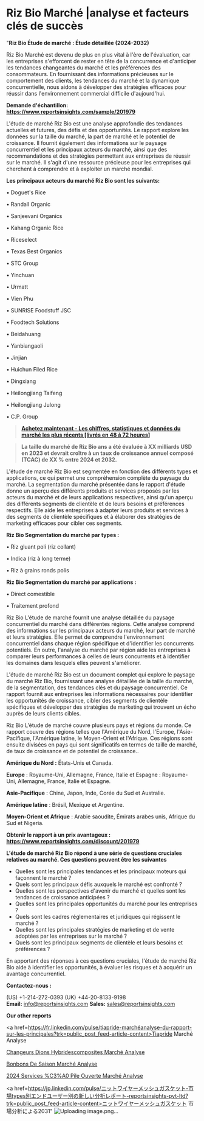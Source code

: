 # Riz Bio Marché |analyse et facteurs clés de succès

"<strong>Riz Bio Étude de marché : Étude détaillée (2024-2032)</strong>

Riz Bio Marché est devenu de plus en plus vital à l'ère de l'évaluation, car les entreprises s'efforcent de rester en tête de la concurrence et d'anticiper les tendances changeantes du marché et les préférences des consommateurs. En fournissant des informations précieuses sur le comportement des clients, les tendances du marché et la dynamique concurrentielle, nous aidons à développer des stratégies efficaces pour réussir dans l'environnement commercial difficile d'aujourd'hui.

<strong>Demande d'échantillon: <a href=https://www.reportsinsights.com/sample/201979>https://www.reportsinsights.com/sample/201979</a></strong>

L'étude de marché Riz Bio est une analyse approfondie des tendances actuelles et futures, des défis et des opportunités. Le rapport explore les données sur la taille du marché, la part de marché et le potentiel de croissance. Il fournit également des informations sur le paysage concurrentiel et les principaux acteurs du marché, ainsi que des recommandations et des stratégies permettant aux entreprises de réussir sur le marché. Il s'agit d'une ressource précieuse pour les entreprises qui cherchent à comprendre et à exploiter un marché mondial.

<strong>Les principaux acteurs du marché Riz Bio sont les suivants:</strong>

• Doguet's Rice

• Randall Organic

• Sanjeevani Organics

• Kahang Organic Rice

• Riceselect

• Texas Best Organics

• STC Group

• Yinchuan

• Urmatt

• Vien Phu

• SUNRISE Foodstuff JSC

• Foodtech Solutions

• Beidahuang

• Yanbiangaoli

• Jinjian

• Huichun Filed Rice

• Dingxiang

• Heilongjiang Taifeng

• Heilongjiang Julong

• C.P. Group
<blockquote><a href=https://www.reportsinsights.com/buynow/201979><span style=text-decoration: underline;><strong>Achetez maintenant - Les chiffres, statistiques et données du marché les plus récents [livrés en 48 à 72 heures]</strong></span></a></blockquote>
<blockquote><span style=text-decoration: underline;><strong>La taille du marché de Riz Bio ans a été évaluée à XX milliards USD en 2023 et devrait croître à un taux de croissance annuel composé (TCAC) de XX % entre 2024 et 2032.</strong></span></blockquote>
L'étude de marché Riz Bio est segmentée en fonction des différents types et applications, ce qui permet une compréhension complète du paysage du marché. La segmentation du marché présentée dans le rapport d'étude donne un aperçu des différents produits et services proposés par les acteurs du marché et de leurs applications respectives, ainsi qu'un aperçu des différents segments de clientèle et de leurs besoins et préférences respectifs. Elle aide les entreprises à adapter leurs produits et services à des segments de clientèle spécifiques et à élaborer des stratégies de marketing efficaces pour cibler ces segments.

<strong>Riz Bio Segmentation du marché par types :</strong>

• Riz gluant poli (riz collant)

• Indica (riz à long terme)

• Riz à grains ronds polis

<strong>Riz Bio Segmentation du marché par applications :</strong>

• Direct comestible

• Traitement profond

Riz Bio L'étude de marché fournit une analyse détaillée du paysage concurrentiel du marché dans différentes régions. Cette analyse comprend des informations sur les principaux acteurs du marché, leur part de marché et leurs stratégies. Elle permet de comprendre l'environnement concurrentiel dans chaque région spécifique et d'identifier les concurrents potentiels. En outre, l'analyse du marché par région aide les entreprises à comparer leurs performances à celles de leurs concurrents et à identifier les domaines dans lesquels elles peuvent s'améliorer.

L'étude de marché Riz Bio est un document complet qui explore le paysage du marché Riz Bio, fournissant une analyse détaillée de la taille du marché, de la segmentation, des tendances clés et du paysage concurrentiel. Ce rapport fournit aux entreprises les informations nécessaires pour identifier les opportunités de croissance, cibler des segments de clientèle spécifiques et développer des stratégies de marketing qui trouvent un écho auprès de leurs clients cibles.

Riz Bio L'étude de marché couvre plusieurs pays et régions du monde. Ce rapport couvre des régions telles que l'Amérique du Nord, l'Europe, l'Asie-Pacifique, l'Amérique latine, le Moyen-Orient et l'Afrique. Ces régions sont ensuite divisées en pays qui sont significatifs en termes de taille de marché, de taux de croissance et de potentiel de croissance..

<strong>Amérique du Nord :</strong> États-Unis et Canada.

<strong>Europe</strong> : Royaume-Uni, Allemagne, France, Italie et Espagne : Royaume-Uni, Allemagne, France, Italie et Espagne.

<strong>Asie-Pacifique</strong> : Chine, Japon, Inde, Corée du Sud et Australie.

<strong>Amérique latine</strong> : Brésil, Mexique et Argentine.

<strong>Moyen-Orient et Afrique</strong> : Arabie saoudite, Émirats arabes unis, Afrique du Sud et Nigeria.

<strong>Obtenir le rapport à un prix avantageux : <a href=https://www.reportsinsights.com/discount/201979>https://www.reportsinsights.com/discount/201979</a></strong>

<strong>L'étude de marché Riz Bio répond à une série de questions cruciales relatives au marché. Ces questions peuvent être les suivantes</strong>
<ul>
  <li>Quelles sont les principales tendances et les principaux moteurs qui façonnent le marché ?</li>
  <li>Quels sont les principaux défis auxquels le marché est confronté ?</li>
  <li>Quelles sont les perspectives d'avenir du marché et quelles sont les tendances de croissance anticipées ?</li>
  <li>Quelles sont les principales opportunités du marché pour les entreprises ?</li>
  <li>Quels sont les cadres réglementaires et juridiques qui régissent le marché ?</li>
  <li>Quelles sont les principales stratégies de marketing et de vente adoptées par les entreprises sur le marché ?</li>
  <li>Quels sont les principaux segments de clientèle et leurs besoins et préférences ?</li>
</ul>
En apportant des réponses à ces questions cruciales, l'étude de marché Riz Bio aide à identifier les opportunités, à évaluer les risques et à acquérir un avantage concurrentiel.

<strong>Contactez-nous :</strong>

(US) +1-214-272-0393
(UK) +44-20-8133-9198
<strong>Email:</strong> <a>info@reportsinsights.com</a>
<strong>Sales:</strong> <a>sales@reportsinsights.com</a>

<strong>Our other reports</strong>

<a href=https://fr.linkedin.com/pulse/tiapride-marchéanalyse-du-rapport-sur-les-principales?trk=public_post_feed-article-content>Tiapride Marché Analyse</a>

<a href=https://www.linkedin.com/pulse/%C3%A9changeurs-dions-hybridescomposites-march%C3%A9domaines-lfkpf/>Changeurs Dions Hybridescomposites Marché Analyse</a>

<a href=https://www.linkedin.com/pulse/bonbons-de-saison-march%C3%A9-secteurs-croissance-uxpjf/>Bonbons De Saison Marché Analyse</a>

<a href=https://www.linkedin.com/pulse/2024-services-%C3%A0-pile-ouverte-march%C3%A9-analyse-et-f5ejf/>2024 Services %C3%A0 Pile Ouverte Marché Analyse</a>

<a href=https://jp.linkedin.com/pulse/ニットワイヤーメッシュガスケット-市場types別エンドユーザー別の新しい分析レポート-reportsinsights-pvt-ltd?trk=public_post_feed-article-content>ニットワイヤーメッシュガスケット 市場分析による2031</a>"
![Uploading image.png…]()
